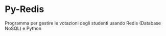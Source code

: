 # Py-Redis
Programma per gestire le votazioni degli studenti usando Redis (Database NoSQL) e Python
